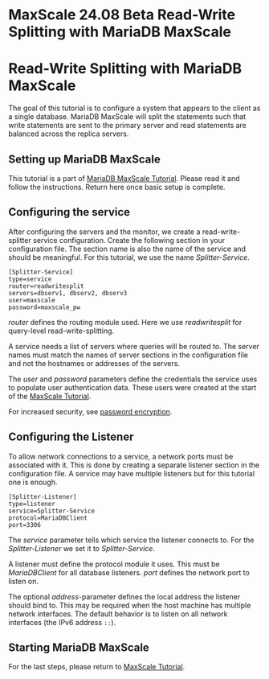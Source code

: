 
# MaxScale 24.08 Beta Read-Write Splitting with MariaDB MaxScale

# Read-Write Splitting with MariaDB MaxScale


The goal of this tutorial is to configure a system that appears to the client as a single
database. MariaDB MaxScale will split the statements such that write statements are sent
to the primary server and read statements are balanced across the replica servers.


## Setting up MariaDB MaxScale


This tutorial is a part of [MariaDB MaxScale Tutorial](mariadb-maxscale-2408-maxscale-2408-beta-setting-up-mariadb-maxscale.md).
Please read it and follow the instructions. Return here once basic setup is complete.


## Configuring the service


After configuring the servers and the monitor, we create a read-write-splitter service
configuration. Create the following section in your configuration file. The section name
is also the name of the service and should be meaningful. For this tutorial, we use the
name *Splitter-Service*.



```
[Splitter-Service]
type=service
router=readwritesplit
servers=dbserv1, dbserv2, dbserv3
user=maxscale
password=maxscale_pw
```



*router* defines the routing module used. Here we use *readwritesplit* for
query-level read-write-splitting.


A service needs a list of servers where queries will be routed to. The server names must
match the names of server sections in the configuration file and not the hostnames or
addresses of the servers.


The *user* and *password* parameters define the credentials the service uses to populate
user authentication data. These users were created at the start of the
[MaxScale Tutorial](mariadb-maxscale-2408-maxscale-2408-beta-setting-up-mariadb-maxscale.md).


For increased security, see [password encryption](mariadb-maxscale-2408-maxscale-2408-beta-encrypting-passwords.md).


## Configuring the Listener


To allow network connections to a service, a network ports must be associated with it.
This is done by creating a separate listener section in the configuration file. A service
may have multiple listeners but for this tutorial one is enough.



```
[Splitter-Listener]
type=listener
service=Splitter-Service
protocol=MariaDBClient
port=3306
```



The *service* parameter tells which service the listener connects to. For the
*Splitter-Listener* we set it to *Splitter-Service*.


A listener must define the protocol module it uses. This must be *MariaDBClient* for all
database listeners. *port* defines the network port to listen on.


The optional *address*-parameter defines the local address the listener should bind to.
This may be required when the host machine has multiple network interfaces. The
default behavior is to listen on all network interfaces (the IPv6 address `::`).


## Starting MariaDB MaxScale


For the last steps, please return to [MaxScale Tutorial](mariadb-maxscale-2408-maxscale-2408-beta-setting-up-mariadb-maxscale.md).
